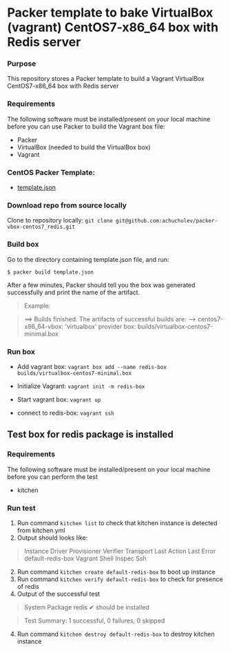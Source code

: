 # Packer template to bake VirtualBox (vagrant) CentOS7-x86_64 box with Redis server

### Purpose
This repository stores a Packer template to build a Vagrant VirtualBox CentOS7-x86_64 box with Redis server

### Requirements
The following software must be installed/present on your local machine before you can use Packer to build the Vagrant box file:

* Packer
* VirtualBox (needed to build the VirtualBox box)
* Vagrant

### CentOS Packer Template:

* [template.json](https://github.com/achuchulev/packer-vbox-centos7_redis/blob/master/template.json)

### Download repo from source locally

Clone to repository locally: `git clone git@github.com:achuchulev/packer-vbox-centos7_redis.git`

### Build box

Go to the directory containing template.json file, and run:

`$ packer build template.json`

After a few minutes, Packer should tell you the box was generated successfully and print the name of the artifact.

> Example:

> ==> Builds finished. The artifacts of successful builds are:
> --> centos7-x86_64-vbox: 'virtualbox' provider box: builds/virtualbox-centos7-minimal.box

### Run box

* Add vagrant box: `vagrant box add --name redis-box builds/virtualbox-centos7-minimal.box`

* Initialize Vagrant: `vagrant init -m redis-box`

* Start vagrant box: `vagrant up`

* connect to redis-box: `vagrant ssh`

## Test box for redis package is installed

### Requirements
The following software must be installed/present on your local machine before you can perform the test

* kitchen

### Run test

1. Run command `kitchen list` to check that kitchen instance is detected from kitchen.yml
  1. Output should looks like:
  > Instance           Driver   Provisioner  Verifier  Transport  Last Action    Last Error
  > default-redis-box  Vagrant  Shell        Inspec    Ssh        <Not Created>  <None>

2. Run command `kitchen create default-redis-box` to boot up instance
3. Run command `kitchen verify default-redis-box` to check for presence of redis
  3. Output of the successful test
  >  System Package redis
  >  ✔  should be installed

  > Test Summary: 1 successful, 0 failures, 0 skipped
  
4. Run command `kitchen destroy default-redis-box` to destroy kitchen instance
